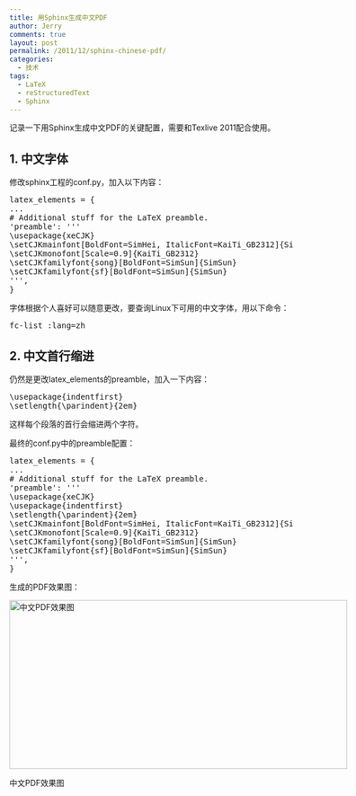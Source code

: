 ```yaml
---
title: 用Sphinx生成中文PDF
author: Jerry
comments: true
layout: post
permalink: /2011/12/sphinx-chinese-pdf/
categories:
  - 技术
tags:
  - LaTeX
  - reStructuredText
  - Sphinx
---
```

记录一下用Sphinx生成中文PDF的关键配置，需要和Texlive 2011配合使用。

## 1. 中文字体

修改sphinx工程的conf.py，加入以下内容：

<pre lang="python">latex_elements = {
...
# Additional stuff for the LaTeX preamble.
'preamble': '''
\usepackage{xeCJK}
\setCJKmainfont[BoldFont=SimHei, ItalicFont=KaiTi_GB2312]{SimSun}
\setCJKmonofont[Scale=0.9]{KaiTi_GB2312}
\setCJKfamilyfont{song}[BoldFont=SimSun]{SimSun}
\setCJKfamilyfont{sf}[BoldFont=SimSun]{SimSun}
''',
}</pre>

字体根据个人喜好可以随意更改，要查询Linux下可用的中文字体，用以下命令：

<pre lang="bash">fc-list :lang=zh</pre>

## 2. 中文首行缩进

仍然是更改latex_elements的preamble，加入一下内容：

<pre lang="python">\usepackage{indentfirst}
\setlength{\parindent}{2em}</pre>

这样每个段落的首行会缩进两个字符。

最终的conf.py中的preamble配置：

<pre lang="python">latex_elements = {
...
# Additional stuff for the LaTeX preamble.
'preamble': '''
\usepackage{xeCJK}
\usepackage{indentfirst}
\setlength{\parindent}{2em}
\setCJKmainfont[BoldFont=SimHei, ItalicFont=KaiTi_GB2312]{SimSun}
\setCJKmonofont[Scale=0.9]{KaiTi_GB2312}
\setCJKfamilyfont{song}[BoldFont=SimSun]{SimSun}
\setCJKfamilyfont{sf}[BoldFont=SimSun]{SimSun}
''',
}</pre>

生成的PDF效果图：

<div id="attachment_71" class="wp-caption alignnone" style="width: 611px">
  <a href="http://jerrypeng.me/wp-content/uploads/2011/12/chinese-pdf.png"><img class="size-full wp-image-71" title="中文PDF" src="http://jerrypeng.me/wp-content/uploads/2011/12/chinese-pdf.png" alt="中文PDF效果图" width="601" height="301" /></a><p class="wp-caption-text">
    中文PDF效果图
  </p>
</div>
